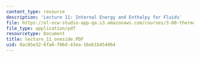 ```yaml
---
content_type: resource
description: 'Lecture 11: Internal Energy and Enthalpy for Fluids'
file: https://ol-ocw-studio-app-qa.s3.amazonaws.com/courses/3-00-thermodynamics-of-materials-fall-2002/8ac85e326fa6f06d43ea16eb1b454964_lecture_11_oneside.PDF
file_type: application/pdf
resourcetype: Document
title: lecture_11_oneside.PDF
uid: 8ac85e32-6fa6-f06d-43ea-16eb1b454964
---
```

